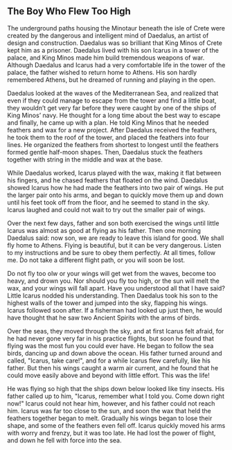 ## The Boy Who Flew Too High

The underground paths housing the Minotaur beneath the isle of Crete were
created by the dangerous and intelligent mind of Daedalus, an artist of
design and construction. Daedalus was so brilliant that King Minos of Crete
kept him as a prisoner. Daedalus lived with his son Icarus in a tower of the
palace, and King Minos made him build tremendous weapons of war.
Although Daedalus and Icarus had a very comfortable life in the tower of the
palace, the father wished to return home to Athens. His son hardly
remembered Athens, but he dreamed of running and playing in the open.

Daedalus looked at the waves of the Mediterranean Sea, and realized that
even if they could manage to escape from the tower and find a little boat,
they wouldn’t get very far before they were caught by one of the ships of
King Minos’ navy. He thought for a long time about the best way to escape
and finally, he came up with a plan. He told King Minos that he needed
feathers and wax for a new project. After Daedalus received the feathers, he
took them to the roof of the tower, and placed the feathers into four lines.
He organized the feathers from shortest to longest until the feathers formed
gentle half-moon shapes. Then, Daedalus stuck the feathers together with
string in the middle and wax at the base.

While Daedalus worked, Icarus played with the wax, making it flat between
his fingers, and he chased feathers that floated on the wind. Daedalus
showed Icarus how he had made the feathers into two pair of wings. He put
the larger pair onto his arms, and began to quickly move them up and down
until his feet took off from the floor, and he seemed to stand in the sky. Icarus
laughed and could not wait to try out the smaller pair of wings.

Over the next few days, father and son both exercised the wings until little
Icarus was almost as good at flying as his father. Then one morning Daedalus
said: now son, we are ready to leave this island for good. We shall fly home to
Athens. Flying is beautiful, but it can be very dangerous. Listen to my
instructions and be sure to obey them perfectly. At all times, follow me. Do
not take a different flight path, or you will soon be lost.

Do not fly too olw or your wings will get wet from the waves, become too
heavy, and drown you. Nor should you fly too high, or the sun will melt the
wax, and your wings will fall apart. Have you understood all that I have said?
Little Icarus nodded his understanding. Then Daedalus took his son to the
highest walls of the tower and jumped into the sky, flapping his wings. Icarus
followed soon after. If a fisherman had looked up just then, he would have
thought that he saw two Ancient Spirits with the arms of birds.

Over the seas, they moved through the sky, and at first Icarus felt afraid, for
he had never gone very far in his practice flights, but soon he found that flying
was the most fun you could ever have. He began to follow the sea birds,
dancing up and down above the ocean. His father turned around and called,
"Icarus, take care!", and for a while Icarus flew carefully, like his father. But
then his wings caught a warm air current, and he found that he could move
easily above and beyond with little effort. This was the life!

He was flying so high that the ships down below looked like tiny insects. His
father called up to him, "Icarus, remember what I told you. Come down right
now!" Icarus could not hear him, however, and his father could not reach him.
Icarus was far too close to the sun, and soon the wax that held the feathers
together began to melt. Gradually his wings began to lose their shape, and
some of the feathers even fell off. Icarus quickly moved his arms with worry
and frenzy, but it was too late. He had lost the power of flight, and down he
fell with force into the sea.